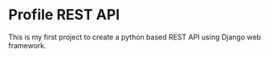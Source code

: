 # Profile REST API

This is my first project to create a python based REST API using Django web framework.

